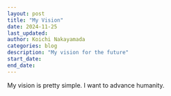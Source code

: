 ```yaml
---
layout: post
title: "My Vision"
date: 2024-11-25
last_updated: 
author: Koichi Nakayamada
categories: blog
description: "My vision for the future"
start_date: 
end_date: 
---
```


My vision is pretty simple. I want to advance humanity. 